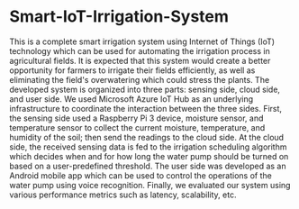 # Smart-IoT-Irrigation-System

This is a complete smart irrigation system using Internet of Things (IoT) technology which can be used for automating the irrigation process in agricultural fields. It is expected that this system would create a better opportunity for farmers to irrigate their fields efficiently, as well as eliminating the field's overwatering which could stress the plants. The developed system is organized into three parts: sensing side, cloud side, and user side. We used Microsoft Azure IoT Hub as an underlying infrastructure to coordinate the interaction between the three sides. First, the sensing side used a Raspberry Pi 3 device, moisture sensor, and temperature sensor to collect the current moisture, temperature, and humidity of the soil; then send the readings to the cloud side. At the cloud side, the received sensing data is fed to the irrigation scheduling algorithm which decides when and for how long the water pump should be turned on based on a user-predefined threshold. The user side was developed as an Android mobile app which can be used to control the operations of the water pump using voice recognition. Finally, we evaluated our system using various performance metrics such as latency, scalability, etc.
